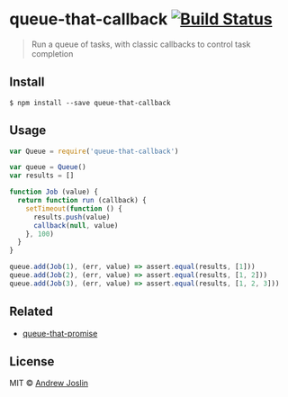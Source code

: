 # queue-that-callback [![Build Status](https://travis-ci.org/ajoslin/queue-that-callback.svg?branch=master)](https://travis-ci.org/ajoslin/queue-that-callback)

> Run a queue of tasks, with classic callbacks to control task completion

## Install

```
$ npm install --save queue-that-callback
```

## Usage

```js
var Queue = require('queue-that-callback')

var queue = Queue()
var results = []

function Job (value) {
  return function run (callback) {
    setTimeout(function () {
      results.push(value)
      callback(null, value)
    }, 100)
  }
}

queue.add(Job(1), (err, value) => assert.equal(results, [1]))
queue.add(Job(2), (err, value) => assert.equal(results, [1, 2]))
queue.add(Job(3), (err, value) => assert.equal(results, [1, 2, 3]))
```

## Related

- [queue-that-promise](https://github.com/ajoslin/queue-that-promise)

## License

MIT © [Andrew Joslin](http://ajoslin.com)
